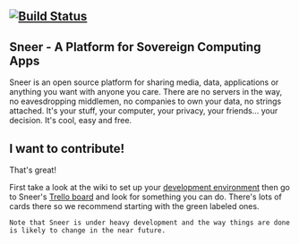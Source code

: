 [![Build Status](https://travis-ci.org/sneerteam/sneer.svg?branch=master)](https://travis-ci.org/sneerteam/sneer)
---

Sneer - A Platform for Sovereign Computing Apps
-----------------------------------------------
Sneer is an open source platform for sharing media, data, applications or anything you want with anyone you care. There are no servers in the way, no eavesdropping middlemen, no companies to own your data, no strings attached. It's your stuff, your computer, your privacy, your friends... your decision. It's cool, easy and free.

I want to contribute!
---------------------
That's great!

First take a look at the wiki to set up your [development environment](https://github.com/sneerteam/sneer/wiki/Android-Development-Environment) then go to Sneer's [Trello board](https://trello.com/b/lEdEIxxA/sneer) and look for something you can do. There's lots of cards there so we recommend starting with the green labeled ones.

```Note that Sneer is under heavy development and the way things are done is likely to change in the near future.```
